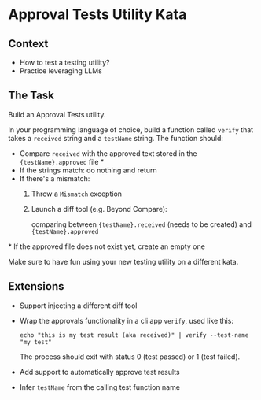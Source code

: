 # Approval Tests Utility Kata

## Context

- How to test a testing utility?
- Practice leveraging LLMs

## The Task

Build an Approval Tests utility.

In your programming language of choice, build a function called `verify` that takes a `received` string and a `testName` string.
The function should:

- Compare `received` with the approved text stored in the `{testName}.approved` file \*
- If the strings match: do nothing and return
- If there's a mismatch:
  1. Throw a `Mismatch` exception
  2. Launch a diff tool (e.g. Beyond Compare):

      comparing between `{testName}.received` (needs to be created) and `{testName}.approved`

\* If the approved file does not exist yet, create an empty one

Make sure to have fun using your new testing utility on a different kata.

## Extensions

- Support injecting a different diff tool
- Wrap the approvals functionality in a cli app `verify`, used like this:

    ```shell
    echo "this is my test result (aka received)" | verify --test-name "my test"
    ```

    The process should exit with status 0 (test passed) or 1 (test failed).

- Add support to automatically approve test results
- Infer `testName` from the calling test function name
